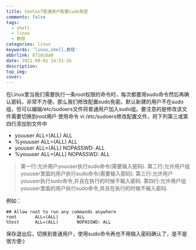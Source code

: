 ```yaml
---
title: Centos7普通用户配置sudo免密
comments: false
tags:
  - shell
  - linux
  - 教程
categories: linux
keywords: 'linux,shell,教程'
abbrlink: 871dc6a0
date: 2021-08-01 14:51:16
description:
top_img:
cover:
---
```


在Linux里当我们需要执行一条root权限的命令时，每次都要用sudo命令然后再确认密码，非常不方便。那么我们修改配置sudo免密。默认新建的用户不在sudo组，但可以编辑/etc/sudoers文件将普通用户加入sudo组。要注意的是修改该文件需要切换到root用户
使用命令 vi /etc/sudoers修改配置文件，将下列第三或第四行添加到文件中
- youuser ALL=(ALL) ALL
- %youuser ALL=(ALL) ALL
- youuser ALL=(ALL) NOPASSWD: ALL
- %youuser ALL=(ALL) NOPASSWD: ALL

>第一行:允许用户youuser执行sudo命令(需要输入密码).
第二行:允许用户组youuser里面的用户执行sudo命令(需要输入密码).
第三行:允许用户youuser执行sudo命令,并且在执行的时候不输入密码.
第四行:允许用户组youuser里面的用户执行sudo命令,并且在执行的时候不输入密码.

例如：

```
## Allow root to run any commands anywhere
root       ALL=(ALL)       ALL
%test      ALL=(ALL)       NOPASSWD: ALL

```
保存退出后，切换到普通用户，使用sudo命令再也不用输入密码确认了，是不是很方便:)

